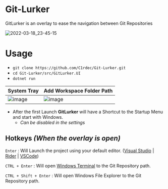 # Git-Lurker
GitLurker is an overlay to ease the navigation between Git Repositories

![2022-03-18_23-45-15](https://user-images.githubusercontent.com/5436436/159105476-c1a2fd86-b49a-49e2-9be9-7e803f224de7.gif)

# Usage
- `git clone https://github.com/C1rdec/Git-Lurker.git`
- `cd Git-Lurker/src/GitLurker.UI`
- `dotnet run`

| System Tray | Add Workspace Folder Path |
| ------------- | ------------- |
| ![image](https://user-images.githubusercontent.com/5436436/159106241-eac5b233-10a4-4dbc-a781-3f1944c08c84.png)  | ![image](https://user-images.githubusercontent.com/5436436/159106403-d0ed9197-261f-4c16-9a9b-09570047f57b.png) |

- After the first Launch **GitLurker** will have a Shortcut to the Startup Menu and start with Windows.
    - *Can be disabled in the settings* 


## Hotkeys   *(When the overlay is open)*


`Enter` : Will Launch the project using your default editor. ([Visual Studio](https://visualstudio.microsoft.com/vs/community/) | [Rider](https://www.jetbrains.com/rider/) | [VSCode](https://code.visualstudio.com/)) 

`CTRL + Enter` : Will open [Windows Terminal](https://www.microsoft.com/en-ca/p/windows-terminal/9n0dx20hk701?activetab=pivot:overviewtab) to the Git Repository path.

`CTRL + Shift + Enter` : Will open Windows File Explorer to the Git Repository path.
